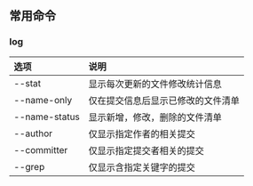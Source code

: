 ## 常用命令

### log
选项|说明
:--|:--
--stat|显示每次更新的文件修改统计信息
--name-only|仅在提交信息后显示已修改的文件清单
--name-status|显示新增，修改，删除的文件清单
--author|仅显示指定作者的相关提交
--committer|仅显示指定提交者相关的提交
--grep|仅显示含指定关键字的提交
```
